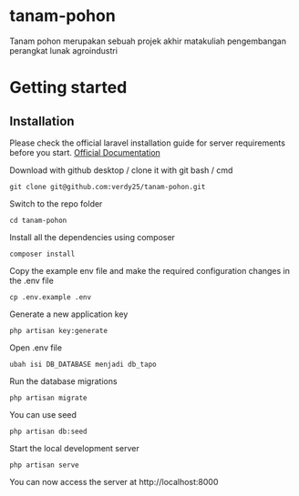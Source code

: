 # tanam-pohon
 Tanam pohon merupakan sebuah projek akhir matakuliah pengembangan perangkat lunak agroindustri

# Getting started

## Installation

Please check the official laravel installation guide for server requirements before you start. [Official Documentation](https://laravel.com/docs/5.4/installation#installation)

Download with github desktop / clone it with git bash / cmd

    git clone git@github.com:verdy25/tanam-pohon.git

Switch to the repo folder

    cd tanam-pohon

Install all the dependencies using composer

    composer install

Copy the example env file and make the required configuration changes in the .env file

    cp .env.example .env

Generate a new application key

    php artisan key:generate

Open .env file
    
    ubah isi DB_DATABASE menjadi db_tapo
    
Run the database migrations

    php artisan migrate

You can use seed

    php artisan db:seed

Start the local development server

    php artisan serve

You can now access the server at http://localhost:8000
